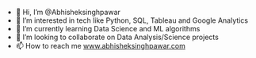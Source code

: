- 👋 Hi, I’m @Abhisheksinghpawar
- 👀 I’m interested in tech like Python, SQL, Tableau and Google Analytics
- 🌱 I’m currently learning Data Science and ML algorithms
- 💞️ I’m looking to collaborate on Data Analysis/Science projects
- 📫 How to reach me www.abhisheksinghpawar.com

<!---
Abhisheksinghpawar/Abhisheksinghpawar is a ✨ special ✨ repository because its `README.md` (this file) appears on your GitHub profile.
You can click the Preview link to take a look at your changes.
--->
